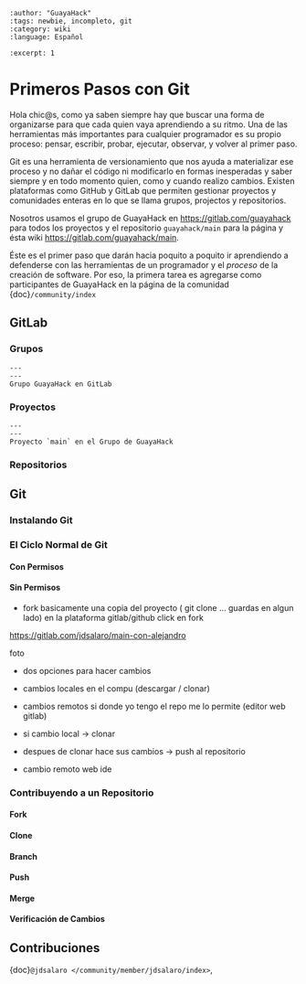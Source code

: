 ```{post} 2023-06-30
:author: "GuayaHack"
:tags: newbie, incompleto, git
:category: wiki
:language: Español

:excerpt: 1
```

# Primeros Pasos con Git

Hola chic@s, como ya saben siempre hay que buscar una forma de organizarse para que cada quien vaya aprendiendo a su ritmo. Una de las herramientas más importantes para cualquier programador es su propio proceso: pensar, escribir, probar, ejecutar, observar, y volver al primer paso.

Git es una herramienta de versionamiento que nos ayuda a materializar ese proceso y no dañar el código ni modificarlo en formas inesperadas y saber siempre y en todo momento quien, como y cuando realizo cambios. Existen plataformas como GitHub y GitLab que permiten gestionar proyectos y comunidades enteras en lo que se llama grupos, projectos y repositorios.

Nosotros usamos el grupo de GuayaHack en https://gitlab.com/guayahack para todos los proyectos y el repositorio `guayahack/main` para la página y ésta wiki https://gitlab.com/guayahack/main.

Éste es el primer paso que darán hacia poquito a poquito ir aprendiendo a defenderse con las herramientas de un programador y el *proceso* de la creación de software. Por eso, la primera tarea es agregarse como participantes de GuayaHack en la página de la comunidad {doc}`/community/index`


## GitLab

### Grupos

```{figure} primeros-pasos-con-git.md-data/guayahack-group.png
---
---
Grupo GuayaHack en GitLab
```

### Proyectos

```{figure} primeros-pasos-con-git.md-data/guayahack-main.png
---
---
Proyecto `main` en el Grupo de GuayaHack
```


### Repositorios

## Git

### Instalando Git

### El Ciclo Normal de Git

#### Con Permisos





#### Sin Permisos

- fork basicamente una copia del proyecto ( git clone ... guardas en algun lado)
en la plataforma gitlab/github click en fork

https://gitlab.com/jdsalaro/main-con-alejandro

foto




- dos opciones para hacer cambios

- cambios locales en el compu (descargar / clonar)

- cambios remotos si donde yo tengo el repo me lo permite (editor web gitlab)

- si cambio local -> clonar

- despues de clonar hace sus cambios -> push al repositorio


- cambio remoto web ide



### Contribuyendo a un Repositorio

#### Fork

#### Clone

#### Branch

#### Push

#### Merge

#### Verificación de Cambios


## Contribuciones 

{doc}`@jdsalaro </community/member/jdsalaro/index>`,

